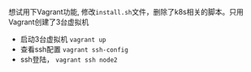  想试用下Vagrant功能, 修改`install.sh`文件，删除了k8s相关的脚本。只用Vagrant创建了3台虚拟机 

  - 启动3台虚拟机 `vagrant up`
  - 查看ssh配置 `vagrant ssh-config`
  - ssh登陆， `vagrant ssh node2 `
  






